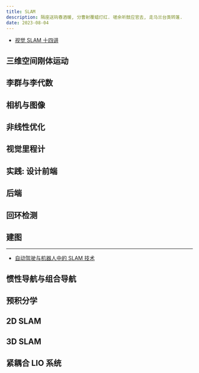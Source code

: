 ```yaml
---
title: SLAM
description: 隔座送钩春酒暖, 分曹射覆蜡灯红. 嗟余听鼓应官去, 走马兰台类转蓬.
date: 2023-08-04
---
```


- [视觉 SLAM 十四讲](https://book.douban.com/subject/27028215/)

## 三维空间刚体运动

## 李群与李代数

## 相机与图像

## 非线性优化

## 视觉里程计

## 实践: 设计前端

## 后端

## 回环检测

## 建图

------------------

- [自动驾驶与机器人中的 SLAM 技术](https://book.douban.com/subject/36477900/)

## 惯性导航与组合导航

## 预积分学

## 2D SLAM

## 3D SLAM

## 紧耦合 LIO 系统
